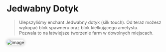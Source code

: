 <style>
img:not(.medium-zoom-image--opened):not(.navbar-link-icon) {
    max-width: 40%;
    margin: 0 8px 4px 0;
    box-shadow: 0 0 6px 4px rgba(0, 0, 0, .1);
    border-radius: 10px;
}
</style>

# Jedwabny Dotyk


> Ulepszyliśmy enchant <span class="blue">Jedwabny dotyk</span> (silk touch). Od teraz możesz wykopać <span class="blue">blok spawneru</span> oraz <span class="blue">blok kiełkującego ametystu</span>. <br> Pozwala to na łatwiejsze tworzenie farm w dowolnych miejscach.

![image](https://github.com/user-attachments/assets/07d32f69-815b-4d6b-a1ea-34e6f70a1fe6)
